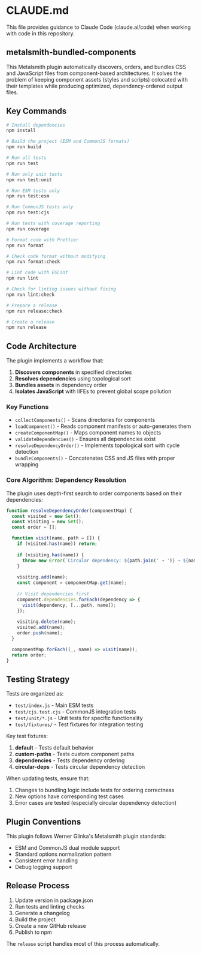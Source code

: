 # CLAUDE.md

This file provides guidance to Claude Code (claude.ai/code) when working with code in this repository.

## metalsmith-bundled-components

This Metalsmith plugin automatically discovers, orders, and bundles CSS and JavaScript files from component-based architectures. It solves the problem of keeping component assets (styles and scripts) colocated with their templates while producing optimized, dependency-ordered output files.

## Key Commands

```bash
# Install dependencies
npm install

# Build the project (ESM and CommonJS formats)
npm run build

# Run all tests
npm run test

# Run only unit tests
npm run test:unit

# Run ESM tests only
npm run test:esm

# Run CommonJS tests only
npm run test:cjs 

# Run tests with coverage reporting
npm run coverage

# Format code with Prettier
npm run format

# Check code format without modifying
npm run format:check

# Lint code with ESLint
npm run lint

# Check for linting issues without fixing
npm run lint:check

# Prepare a release
npm run release:check

# Create a release
npm run release
```

## Code Architecture

The plugin implements a workflow that:

1. **Discovers components** in specified directories
2. **Resolves dependencies** using topological sort 
3. **Bundles assets** in dependency order
4. **Isolates JavaScript** with IIFEs to prevent global scope pollution

### Key Functions

- `collectComponents()` - Scans directories for components
- `loadComponent()` - Reads component manifests or auto-generates them
- `createComponentMap()` - Maps component names to objects
- `validateDependencies()` - Ensures all dependencies exist
- `resolveDependencyOrder()` - Implements topological sort with cycle detection
- `bundleComponents()` - Concatenates CSS and JS files with proper wrapping

### Core Algorithm: Dependency Resolution

The plugin uses depth-first search to order components based on their dependencies:

```javascript
function resolveDependencyOrder(componentMap) {
  const visited = new Set();
  const visiting = new Set();
  const order = [];

  function visit(name, path = []) {
    if (visited.has(name)) return;
    
    if (visiting.has(name)) {
      throw new Error(`Circular dependency: ${path.join(' → ')} → ${name}`);
    }
    
    visiting.add(name);
    const component = componentMap.get(name);
    
    // Visit dependencies first
    component.dependencies.forEach(dependency => {
      visit(dependency, [...path, name]);
    });
    
    visiting.delete(name);
    visited.add(name);
    order.push(name);
  }

  componentMap.forEach((_, name) => visit(name));
  return order;
}
```

## Testing Strategy

Tests are organized as:

- `test/index.js` - Main ESM tests
- `test/cjs.test.cjs` - CommonJS integration tests
- `test/unit/*.js` - Unit tests for specific functionality
- `test/fixtures/` - Test fixtures for integration testing

Key test fixtures:

1. **default** - Tests default behavior
2. **custom-paths** - Tests custom component paths
3. **dependencies** - Tests dependency ordering
4. **circular-deps** - Tests circular dependency detection

When updating tests, ensure that:

1. Changes to bundling logic include tests for ordering correctness
2. New options have corresponding test cases
3. Error cases are tested (especially circular dependency detection)

## Plugin Conventions

This plugin follows Werner Glinka's Metalsmith plugin standards:

- ESM and CommonJS dual module support
- Standard options normalization pattern
- Consistent error handling
- Debug logging support

## Release Process

1. Update version in package.json
2. Run tests and linting checks
3. Generate a changelog
4. Build the project
5. Create a new GitHub release
6. Publish to npm

The `release` script handles most of this process automatically.